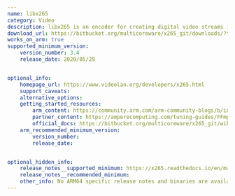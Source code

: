 ```yaml
---
name: libx265
category: Video
description: libx265 is an encoder for creating digital video streams in the High Efficiency Video Coding (HEVC/H. 265) video compression format.
download_url: https://bitbucket.org/multicoreware/x265_git/downloads/?tab=tags
works_on_arm: true
supported_minimum_version:
    version_number: 3.4
    release_date: 2020/05/29


optional_info:
    homepage_url: https://www.videolan.org/developers/x265.html
    support_caveats:
    alternative_options:
    getting_started_resources:
        arm_content: https://community.arm.com/arm-community-blogs/b/infrastructure-solutions-blog/posts/reduce-h-265-high-res-encoding-costs-by-over-80-with-aws-graviton2-1207706725
        partner_content: https://amperecomputing.com/tuning-guides/FFmpeg-Tuning-Guide
        official_docs: https://bitbucket.org/multicoreware/x265_git/wiki/Home
    arm_recommended_minimum_version:
        version_number: 
        release_date:


optional_hidden_info:
    release_notes__supported_minimum: https://x265.readthedocs.io/en/master/releasenotes.html#version-3-4
    release_notes__recommended_minimum:
    other_info: No ARM64 specific release notes and binaries are available. Building it from source. 
---
```


